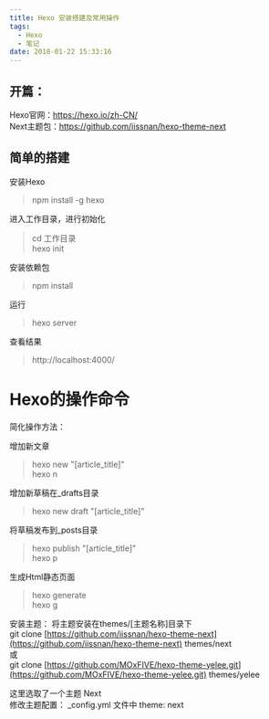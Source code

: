 ```yaml
---
title: Hexo 安装搭建及常用操作
tags:
  - Hexo
  - 笔记
date: 2018-01-22 15:33:16
---
```


## 开篇：  
Hexo官网：https://hexo.io/zh-CN/   
Next主题包：https://github.com/iissnan/hexo-theme-next

## 简单的搭建
安装Hexo
> npm install -g hexo

进入工作目录，进行初始化
> cd 工作目录  
hexo init

安装依赖包
> npm install

运行
> hexo server 

查看结果
> http://localhost:4000/

# Hexo的操作命令

简化操作方法：

增加新文章  
> hexo new "[article_title]"   
hexo n

增加新草稿在_drafts目录  
> hexo new draft "[article_title]"

将草稿发布到_posts目录
> hexo publish "[article_title]"  
hexo p

生成Html静态页面
> hexo generate    
hexo g

安装主题：
将主题安装在themes/[主题名称]目录下  
    git clone [https://github.com/iissnan/hexo-theme-next](https://github.com/iissnan/hexo-theme-next) themes/next   
    或  
    git clone [https://github.com/MOxFIVE/hexo-theme-yelee.git](https://github.com/MOxFIVE/hexo-theme-yelee.git) themes/yelee  

这里选取了一个主题 Next  
修改主题配置： _config.yml 文件中 theme: next
